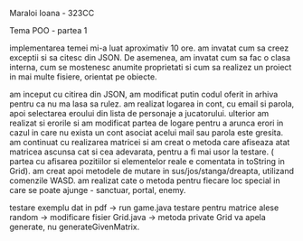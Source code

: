 Maraloi Ioana - 323CC

Tema POO - partea 1

implementarea temei mi-a luat aproximativ 10 ore. am invatat cum sa creez exceptii si sa citesc din JSON. De asemenea, am invatat cum sa fac o clasa interna, cum se mostenesc anumite proprietati si cum sa realizez un proiect in mai multe fisiere, orientat pe obiecte.

am inceput cu citirea din JSON, am modificat putin codul oferit in arhiva pentru ca nu ma lasa sa rulez. am realizat logarea in cont, cu email si parola, apoi selectarea eroului din lista de personaje a jucatorului. ulterior am realizat si erorile si am modificat partea de logare pentru a arunca erori in cazul in care nu exista un cont asociat acelui mail sau parola este gresita. am continuat cu realizarea matricei si am creat o metoda care afiseaza atat matricea ascunsa cat si cea adevarata, pentru a fi mai usor la testare. ( partea cu afisarea pozitiilor si elementelor reale e comentata in toString in Grid). am creat apoi metodele de mutare in sus/jos/stanga/dreapta, utilizand comenzile WASD. 
am realizat cate o metoda pentru fiecare loc special in care se poate ajunge - sanctuar, portal, enemy.

testare exemplu dat in pdf -> run game.java
testare pentru matrice alese random -> modificare fisier Grid.java -> metoda private Grid va apela generate, nu generateGivenMatrix.

